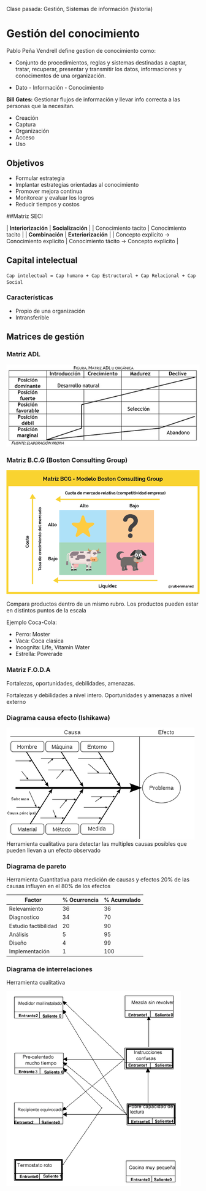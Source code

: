 Clase pasada: Gestión, Sistemas de información (historia)

# Gestión del conocimiento

Pablo Peña Vendrell define gestion de conocimiento como:
* Conjunto de procedimientos, reglas y sistemas destinadas a captar, tratar, recuperar, presentar y transmitir los datos, informaciones y conocimentos de una organización.

* Dato - Información - Conocimiento

**Bill Gates:** Gestionar flujos de información y llevar info correcta a las personas que la necesitan.

* Creación
* Captura
* Organización
* Acceso
* Uso

## Objetivos
* Formular estrategia
* Implantar estrategias orientadas al conocimiento
* Promover mejora continua
* Monitorear y evaluar los logros
* Reducir tiempos y costos

##Matriz SECI
 
| **Interiorización** | **Socialización**   |
| Conocimiento tacito | Conocimiento tacito |
| **Combinación**     | **Exteriorización** |
| Concepto explicito -> Conocimiento explicito | Conocimiento tácito -> Concepto explicito |


## Capital intelectual

`Cap intelectual = Cap humano + Cap Estructural + Cap Relacional + Cap Social`

### Características
* Propio de una organización
* Intransferible

## Matrices de gestión
### Matriz ADL
![Matriz ADL](matriz_adl.jpg)

### Matriz B.C.G (Boston Consulting Group)

![Matriz BCG](matriz-bcg-ejemplo.png)

Compara productos dentro de un mismo rubro. Los productos pueden estar en distintos puntos de la escala

Ejemplo Coca-Cola:
* Perro: Moster
* Vaca: Coca clasica
* Incognita: Life, Vitamin Water
* Estrella: Powerade

### Matriz F.O.D.A
Fortalezas, oportunidades, debilidades, amenazas.

Fortalezas y debilidades a nivel intero.
Oportunidades y amenazas a nivel externo

### Diagrama causa efecto (Ishikawa)
![Diagrama ishikawa](diagrama-ishikawa.gif)
Herramienta cualitativa para detectar las multiples causas posibles que pueden llevan a un efecto observado

### Diagrama de pareto
Herramienta Cuantitativa para medición de causas y efectos
20% de las causas influyen en el 80% de los efectos

| Factor | % Ocurrencia | % Acumulado |
|--------|--------------|-------------|
| Relevamiento | 36 | 36 |
| Diagnostico | 34 | 70 |
| Estudio factibilidad | 20 | 90  |
| Análisis | 5 | 95 |
| Diseño | 4 | 99 |
| Implementación | 1 | 100 |

### Diagrama de interrelaciones
Herramienta cualitativa

![Diagrama interrelaciones](interr3.gif)
